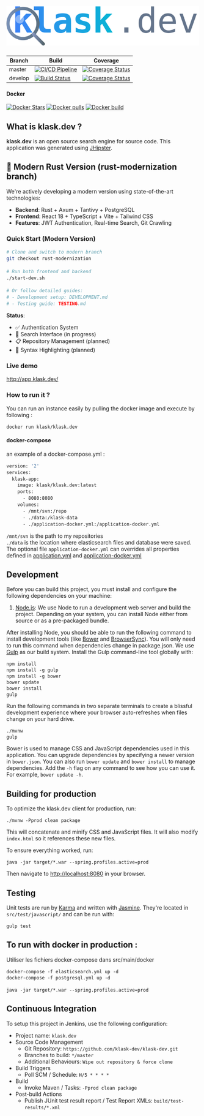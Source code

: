 # [![klask.dev](https://raw.githubusercontent.com/klask-dev/klask-dev/refs/heads/upgrade-v2.1/resources/images/klask-dev-clean-v2.svg)](https://github.com/klask-dev/klask-dev)

| Branch  | Build  | Coverage  |
|---|---|---|
| master  | [![CI/CD Pipeline](https://github.com/klask-dev/klask-dev/actions/workflows/ci.yml/badge.svg)](https://github.com/klask-dev/klask-dev/actions/workflows/ci.yml)  | [![Coverage Status](https://img.shields.io/coveralls/klask-dev/klask-dev/master.svg?style=flat-square)](https://coveralls.io/github/klask-dev/klask-dev?branch=master) |
| develop  | [![Build Status](https://img.shields.io/travis/klask-dev/klask-dev/develop.svg?style=flat-square)](https://travis-ci.org/klask-dev/klask-dev)  | [![Coverage Status](https://img.shields.io/coveralls/klask-dev/klask-dev/develop.svg?style=flat-square)](https://coveralls.io/github/klask-dev/klask-dev?branch=develop) |

#### Docker
[![Docker Stars](https://img.shields.io/docker/stars/klask/klask.dev.svg?style=flat-square)](https://hub.docker.com/r/klask/klask.dev/) [![Docker pulls](https://img.shields.io/docker/pulls/klask/klask.dev.svg?style=flat-square)](https://hub.docker.com/r/klask/klask.dev/) [![Docker build](https://img.shields.io/docker/automated/klask/klask.dev.svg?style=flat-square)](https://hub.docker.com/r/klask/klask.dev/builds/)


## What is klask.dev ?
__klask.dev__ is an open source search engine for source code. This application was generated using [JHipster](https://jhipster.github.io).

## 🦀 Modern Rust Version (rust-modernization branch)

We're actively developing a modern version using state-of-the-art technologies:

- **Backend**: Rust + Axum + Tantivy + PostgreSQL
- **Frontend**: React 18 + TypeScript + Vite + Tailwind CSS
- **Features**: JWT Authentication, Real-time Search, Git Crawling

### Quick Start (Modern Version)
```bash
# Clone and switch to modern branch
git checkout rust-modernization

# Run both frontend and backend
./start-dev.sh

# Or follow detailed guides:
# - Development setup: DEVELOPMENT.md
# - Testing guide: TESTING.md
```

**Status**: 
- ✅ Authentication System
- 🚧 Search Interface (in progress)
- 📋 Repository Management (planned)
- 🎨 Syntax Highlighting (planned)

### Live demo
http://app.klask.dev/

### How to run it ?
You can run an instance easily by pulling the docker image and execute by following :

    docker run klask/klask.dev

#### docker-compose
an example of a docker-compose.yml :

```Dockerfile
version: '2'
services:
  klask-app:
    image: klask/klask.dev:latest
    ports:
      - 8080:8080
    volumes:
      - /mnt/svn:/repo
      - ./data:/klask-data
      - ./application-docker.yml:/application-docker.yml
```

`/mnt/svn` is the path to my repositories  
`./data` is the location where elasticsearch files and database were saved.  
The optional file `application-docker.yml` can overrides all properties defined in [application.yml](/src/main/resources/config/application.yml) and [application-docker.yml](/src/main/resources/config/application-docker.yml)   


## Development
Before you can build this project, you must install and configure the following dependencies on your machine:

1. [Node.js][]: We use Node to run a development web server and build the project.
   Depending on your system, you can install Node either from source or as a pre-packaged bundle.

After installing Node, you should be able to run the following command to install development tools (like
[Bower][] and [BrowserSync][]). You will only need to run this command when dependencies change in package.json.
We use [Gulp][] as our build system. Install the Gulp command-line tool globally with:

    npm install
    npm install -g gulp
    npm install -g bower
    bower update
    bower install
    gulp


Run the following commands in two separate terminals to create a blissful development experience where your browser
auto-refreshes when files change on your hard drive.

    ./mvnw
    gulp

Bower is used to manage CSS and JavaScript dependencies used in this application. You can upgrade dependencies by
specifying a newer version in `bower.json`. You can also run `bower update` and `bower install` to manage dependencies.
Add the `-h` flag on any command to see how you can use it. For example, `bower update -h`.


## Building for production

To optimize the klask.dev client for production, run:

    ./mvnw -Pprod clean package

This will concatenate and minify CSS and JavaScript files. It will also modify `index.html` so it references
these new files.

To ensure everything worked, run:

    java -jar target/*.war --spring.profiles.active=prod

Then navigate to [http://localhost:8080](http://localhost:8080) in your browser.

## Testing

Unit tests are run by [Karma][] and written with [Jasmine][]. They're located in `src/test/javascript/` and can be run with:

    gulp test


## To run with docker in production :

Utiliser les fichiers docker-compose dans src/main/docker
    
    docker-compose -f elasticsearch.yml up -d
    docker-compose -f postgresql.yml up -d
    
    java -jar target/*.war --spring.profiles.active=prod




## Continuous Integration

To setup this project in Jenkins, use the following configuration:

* Project name: `klask.dev`
* Source Code Management
    * Git Repository: `https://github.com/klask-dev/klask-dev.git`
    * Branches to build: `*/master`
    * Additional Behaviours: `Wipe out repository & force clone`
* Build Triggers
    * Poll SCM / Schedule: `H/5 * * * *`
* Build
    * Invoke Maven / Tasks: `-Pprod clean package`
* Post-build Actions
    * Publish JUnit test result report / Test Report XMLs: `build/test-results/*.xml`

[JHipster]: https://jhipster.github.io/
[Node.js]: https://nodejs.org/
[Bower]: http://bower.io/
[Gulp]: http://gulpjs.com/
[BrowserSync]: http://www.browsersync.io/
[Karma]: http://karma-runner.github.io/
[Jasmine]: http://jasmine.github.io/2.0/introduction.html
[Protractor]: https://angular.github.io/protractor/
